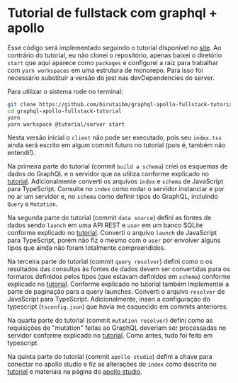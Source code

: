 # Tutorial de fullstack com graphql + apollo

Esse código será implementado seguindo o tutorial disponível no [site](https://www.apollographql.com/docs/tutorial/introduction/). Ao contrário do tutorial, eu não clonei o repositório, apenas baixei o diretório `start` que aqui aparece como `packages` e configurei a raiz para trabalhar com `yarn workspaces` em uma estrutura de monorepo. Para isso foi necessário substituir a versão do jest nas devDependencies do server.

Para utilizar o sistema rode no terminal:
```sh
git clone https://github.com/birutaibm/graphql-apollo-fullstack-tutorial.git
cd graphql-apollo-fullstack-tutorial
yarn
yarn workspace @tutorial/server start
```

Nesta versão inicial o `client` não pode ser executado, pois seu `index.tsx` ainda será escrito em algum commit futuro no tutorial (pois é, também não entendi!).

Na primeira parte do tutorial (commit `build a schema`) criei os esquemas de dados do GraphQL e o servidor que os utiliza conforme explicado no [tutorial](https://www.apollographql.com/docs/tutorial/schema/). Adicionalmente converti os arquivos `index` e `schema` de JavaScript para TypeScript. Consulte no `index` como rodar o servidor instanciar e por no ar um servidor e, no `schema` como definir tipos do GraphQL, incluindo `Query` e `Mutation`.

Na segunda parte do tutorial (commit `data source`) defini as fontes de dados sendo `launch` em uma API REST e `user` em um banco SQLite conforme explicado no [tutorial](https://www.apollographql.com/docs/tutorial/data-source/). Converti o arquivo `launch` de JavaScript para TypeScript, porém não fiz o mesmo com o `user` por envolver alguns tipos que ainda não foram totalmente compreendidos.

Na terceira parte do tutorial (commit `query resolver`) defini como o os resultados das consultas às fontes de dados devem ser convertidas para os formatos definidos pelos tipos (que estavam definidos em `schema`) conforme explicado no [tutorial](https://www.apollographql.com/docs/tutorial/resolvers/). Conforme explicado no tutorial também implementei a parte de paginação para a query launches. Converti o arquivo `resolver` de JavaScript para TypeScript. Adicionalmente, inseri a configuração do typescript (`tsconfig.json`) que havia me esquecido em commits anteriores.

Na quarta parte do tutorial (commit `mutation resolver`) defini como as requisições de "mutation" feitas ao GraphQL deveriam ser processadas no servidor conforme explicado no [tutorial](https://www.apollographql.com/docs/tutorial/mutation-resolvers/). Como antes, tudo foi feito em typescript.

Na quinta parte do tutorial (commit `apollo studio`) defini a chave para conectar no apollo studio e fiz as alterações do `index` como descrito no [tutorial](https://www.apollographql.com/docs/tutorial/production/) e materiais na página do [apollo studio](https://studio.apollographql.com).